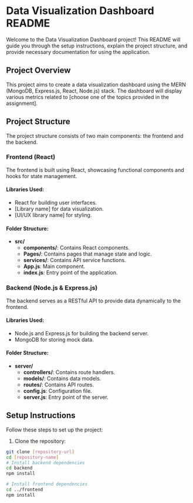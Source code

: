 # Data Visualization Dashboard README

Welcome to the Data Visualization Dashboard project! This README will guide you through the setup instructions, explain the project structure, and provide necessary documentation for using the application.

## Project Overview

This project aims to create a data visualization dashboard using the MERN (MongoDB, Express.js, React, Node.js) stack. The dashboard will display various metrics related to [choose one of the topics provided in the assignment].

## Project Structure

The project structure consists of two main components: the frontend and the backend.

### Frontend (React)

The frontend is built using React, showcasing functional components and hooks for state management.

#### Libraries Used:
- React for building user interfaces.
- [Library name] for data visualization.
- [UI/UX library name] for styling.

#### Folder Structure:
- **src/**
  - **components/**: Contains React components.
  - **Pages/**: Contains pages that manage state and logic.
  - **services/**: Contains API service functions.
  - **App.js**: Main component.
  - **index.js**: Entry point of the application.

### Backend (Node.js & Express.js)

The backend serves as a RESTful API to provide data dynamically to the frontend.

#### Libraries Used:
- Node.js and Express.js for building the backend server.
- MongoDB for storing mock data.

#### Folder Structure:
- **server/**
  - **controllers/**: Contains route handlers.
  - **models/**: Contains data models.
  - **routes/**: Contains API routes.
  - **config.js**: Configuration file.
  - **server.js**: Entry point of the server.

## Setup Instructions

Follow these steps to set up the project:

1. Clone the repository:

```bash
git clone [repository-url]
cd [repository-name]
# Install backend dependencies
cd backend
npm install

# Install frontend dependencies
cd ../frontend
npm install
